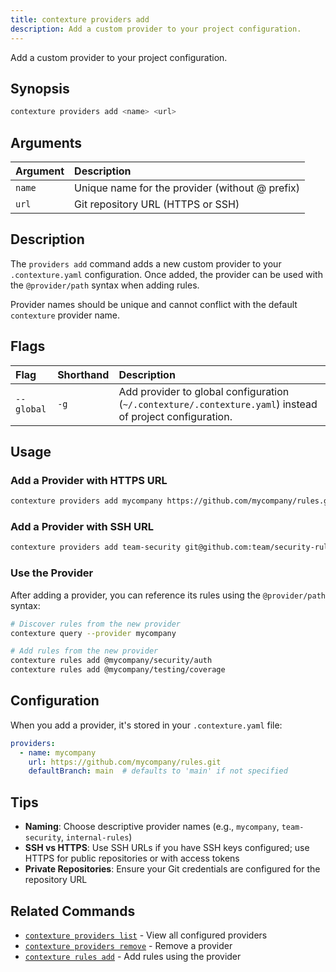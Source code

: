 ```yaml
---
title: contexture providers add
description: Add a custom provider to your project configuration.
---
```

Add a custom provider to your project configuration.

## Synopsis

```bash
contexture providers add <name> <url>
```

## Arguments

| Argument | Description                                   |
| :------- | :-------------------------------------------- |
| `name`   | Unique name for the provider (without @ prefix) |
| `url`    | Git repository URL (HTTPS or SSH)              |

## Description

The `providers add` command adds a new custom provider to your `.contexture.yaml` configuration. Once added, the provider can be used with the `@provider/path` syntax when adding rules.

Provider names should be unique and cannot conflict with the default `contexture` provider name.

## Flags

| Flag          | Shorthand | Description                                                |
| :------------ | :-------- | :--------------------------------------------------------- |
| `--global`    | `-g`      | Add provider to global configuration (`~/.contexture/.contexture.yaml`) instead of project configuration. |

## Usage

### Add a Provider with HTTPS URL

```bash
contexture providers add mycompany https://github.com/mycompany/rules.git
```

### Add a Provider with SSH URL

```bash
contexture providers add team-security git@github.com:team/security-rules.git
```

### Use the Provider

After adding a provider, you can reference its rules using the `@provider/path` syntax:

```bash
# Discover rules from the new provider
contexture query --provider mycompany

# Add rules from the new provider
contexture rules add @mycompany/security/auth
contexture rules add @mycompany/testing/coverage
```

## Configuration

When you add a provider, it's stored in your `.contexture.yaml` file:

```yaml
providers:
  - name: mycompany
    url: https://github.com/mycompany/rules.git
    defaultBranch: main  # defaults to 'main' if not specified
```

## Tips

- **Naming**: Choose descriptive provider names (e.g., `mycompany`, `team-security`, `internal-rules`)
- **SSH vs HTTPS**: Use SSH URLs if you have SSH keys configured; use HTTPS for public repositories or with access tokens
- **Private Repositories**: Ensure your Git credentials are configured for the repository URL

## Related Commands

- [`contexture providers list`](./providers-list.md) - View all configured providers
- [`contexture providers remove`](./providers-remove.md) - Remove a provider
- [`contexture rules add`](./rules-add.md) - Add rules using the provider
